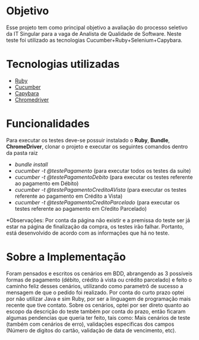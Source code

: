 # Objetivo
Esse projeto tem como principal objetivo a avaliação do processo seletivo da IT Singular para a vaga de Analista de Qualidade de Software. Neste teste foi utilizado as tecnologias Cucumber+Ruby+Selenium+Capybara.

# Tecnologias utilizadas
- [Ruby](https://www.ruby-lang.org/pt/)
- [Cucumber](https://cucumber.io/)
- [Capybara](https://www.rubydoc.info/github/jnicklas/capybara)
- [Chromedriver](https://chromedriver.chromium.org/downloads)

# Funcionalidades
Para executar os testes deve-se possuir instalado o **Ruby**, **Bundle**, **ChromeDriver**, clonar o projeto e executar os seguintes comandos dentro da pasta raiz
- *bundle install*
- *cucumber -t @testePagamento* (para executar todos os testes da suite)
- *cucumber -t @testePagamentoDebito* (para executar os testes referente ao pagamento em Débito)
- *cucumber -t @testePagamentoCreditoAVista* (para executar os testes referente ao pagamento em Crédito a Vista)
- *cucumber -t @testePagamentoCreditoParcelado* (para executar os testes referente ao pagamento em Cŕedito Parcelado)

*Observações: Por conta da página não existir e a premissa do teste ser já estar na página de finalização da compra, os testes irão falhar. Portanto, está desenvolvido de acordo com as informações que há no teste.

# Sobre a Implementação
Foram pensados e escritos os cenários em BDD, abrangendo as 3 possíveis formas de pagamento (débito, crédito à vista ou crédito parcelado) e feito o caminho feliz desses cenários, utilizando como parametrô de sucesso a mensagem de que o pedido foi realizado. Por conta do curto prazo optei por não utilizar Java e sim Ruby, por ser a linguagem de programação mais recente que tive contato. Sobre os cenários, optei por ser direto quanto ao escopo da descrição do teste também por conta do prazo, então ficaram algumas pendencias que queria ter feito, tais como: Mais cenários de teste (também com cenários de erro), validações especificas dos campos (Número de digitos do cartão, validação de data de vencimento, etc).
